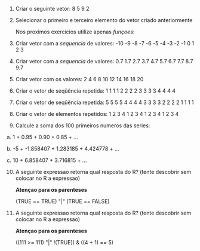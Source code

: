 
1. Criar o seguinte vetor: 8 5 9 2

2. Selecionar o primeiro e terceiro elemento do vetor criado anteriormente


    Nos proximos exercicios utilize apenas *funçoes*:

3. Criar vetor com a *sequencia* de valores: -10  -9  -8  -7  -6  -5  -4  -3  -2  -1   0   1   2   3

4. Criar vetor com a *sequencia* de valores: 0.7 1.7 2.7 3.7 4.7 5.7 6.7 7.7 8.7 9.7 

5. Criar vetor com os valores: 2  4  6  8 10 12 14 16 18 20

6. Criar o vetor de seqüência repetida: 1 1 1 1 2 2 2 2 3 3 3 3 4 4 4 4

7. Criar o vetor de seqüência repetida: 5 5 5 5 4 4 4 4 3 3 3 3 2 2 2 2 1 1 1 1

8. Criar o vetor de elementos repetidos: 1 2 3 4 1 2 3 4 1 2 3 4 1 2 3 4

9. Calcule a soma dos 100 primeiros numeros das series:

  a. 1 + 0.95 + 0.90 + 0.85 + ...
  
  b. -5  + -1.858407 + 1.283185 + 4.424778 + ...
  
  c. 10 + 6.858407  + 3.716815  + ...
  
10. A seguinte expressao retorna qual resposta do R? (tente descobrir sem colocar no R a expressao)

    **Atençao para os parenteses**

    (TRUE == TRUE) "|" (TRUE == FALSE)

11. A seguinte expressao retorna qual resposta do R? (tente descobrir sem colocar no R a expressao)

    **Atençao para os parenteses**

    ((111 >= 111) "|" !(TRUE)) & ((4 + 1) == 5)


